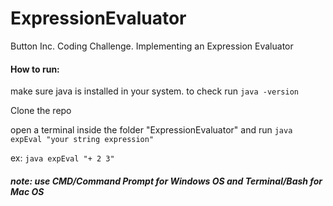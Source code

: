 # ExpressionEvaluator
Button Inc. Coding Challenge. Implementing an Expression Evaluator



#### How to run:
make sure java is installed in your system. to check run ```java -version```

Clone the repo


open a terminal inside the folder "ExpressionEvaluator" and run ```java expEval "your string expression"```


ex: ```java expEval "+ 2 3"```

##### note: use CMD/Command Prompt for Windows OS and Terminal/Bash for Mac OS
